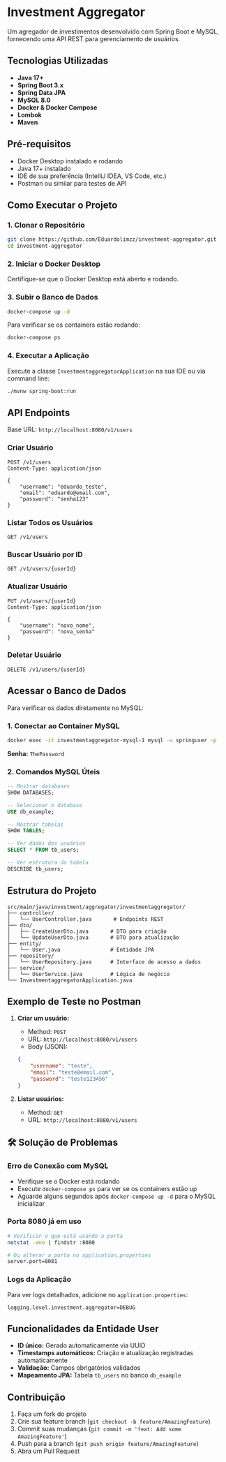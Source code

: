 # Investment Aggregator

Um agregador de investimentos desenvolvido com Spring Boot e MySQL, fornecendo uma API REST para gerenciamento de usuários.

##  Tecnologias Utilizadas

- **Java 17+**
- **Spring Boot 3.x**
- **Spring Data JPA**
- **MySQL 8.0**
- **Docker & Docker Compose**
- **Lombok**
- **Maven**

##  Pré-requisitos

- Docker Desktop instalado e rodando
- Java 17+ instalado
- IDE de sua preferência (IntelliJ IDEA, VS Code, etc.)
- Postman ou similar para testes de API

##  Como Executar o Projeto

### 1. Clonar o Repositório
```bash
git clone https://github.com/Eduardolimzz/investment-aggregator.git
cd investment-aggregator
```

### 2. Iniciar o Docker Desktop
Certifique-se que o Docker Desktop está aberto e rodando.

### 3. Subir o Banco de Dados
```bash
docker-compose up -d
```

Para verificar se os containers estão rodando:
```bash
docker-compose ps
```

### 4. Executar a Aplicação
Execute a classe `InvestmentaggregatorApplication` na sua IDE ou via command line:
```bash
./mvnw spring-boot:run
```

##  API Endpoints

Base URL: `http://localhost:8080/v1/users`

### Criar Usuário
```http
POST /v1/users
Content-Type: application/json

{
    "username": "eduardo_teste",
    "email": "eduardo@email.com",
    "password": "senha123"
}
```

### Listar Todos os Usuários
```http
GET /v1/users
```

### Buscar Usuário por ID
```http
GET /v1/users/{userId}
```

### Atualizar Usuário
```http
PUT /v1/users/{userId}
Content-Type: application/json

{
    "username": "novo_nome",
    "password": "nova_senha"
}
```

### Deletar Usuário
```http
DELETE /v1/users/{userId}
```

##  Acessar o Banco de Dados

Para verificar os dados diretamente no MySQL:

### 1. Conectar ao Container MySQL
```bash
docker exec -it investmentaggregator-mysql-1 mysql -u springuser -p
```

**Senha:** `ThePassword`

### 2. Comandos MySQL Úteis
```sql
-- Mostrar databases
SHOW DATABASES;

-- Selecionar o database
USE db_example;

-- Mostrar tabelas
SHOW TABLES;

-- Ver dados dos usuários
SELECT * FROM tb_users;

-- Ver estrutura da tabela
DESCRIBE tb_users;
```

##  Estrutura do Projeto

```
src/main/java/investment/aggregator/investmentaggregator/
├── controller/
│   └── UserController.java       # Endpoints REST
├── dto/
│   ├── CreateUserDto.java       # DTO para criação
│   └── UpdateUserDto.java       # DTO para atualização
├── entity/
│   └── User.java                # Entidade JPA
├── repository/
│   └── UserRepository.java      # Interface de acesso a dados
├── service/
│   └── UserService.java         # Lógica de negócio
└── InvestmentaggregatorApplication.java
```

##  Exemplo de Teste no Postman

1. **Criar um usuário:**
   - Method: `POST`
   - URL: `http://localhost:8080/v1/users`
   - Body (JSON):
   ```json
   {
       "username": "teste",
       "email": "teste@email.com", 
       "password": "teste123456"
   }
   ```

2. **Listar usuários:**
   - Method: `GET`
   - URL: `http://localhost:8080/v1/users`

## 🛠️ Solução de Problemas

### Erro de Conexão com MySQL
- Verifique se o Docker está rodando
- Execute `docker-compose ps` para ver se os containers estão up
- Aguarde alguns segundos após `docker-compose up -d` para o MySQL inicializar

### Porta 8080 já em uso
```bash
# Verificar o que está usando a porta
netstat -ano | findstr :8080

# Ou alterar a porta no application.properties
server.port=8081
```

### Logs da Aplicação
Para ver logs detalhados, adicione no `application.properties`:
```properties
logging.level.investment.aggregator=DEBUG
```

##  Funcionalidades da Entidade User

- **ID único:** Gerado automaticamente via UUID
- **Timestamps automáticos:** Criação e atualização registradas automaticamente
- **Validação:** Campos obrigatórios validados
- **Mapeamento JPA:** Tabela `tb_users` no banco `db_example`

##  Contribuição

1. Faça um fork do projeto
2. Crie sua feature branch (`git checkout -b feature/AmazingFeature`)
3. Commit suas mudanças (`git commit -m 'feat: Add some AmazingFeature'`)
4. Push para a branch (`git push origin feature/AmazingFeature`)
5. Abra um Pull Request
